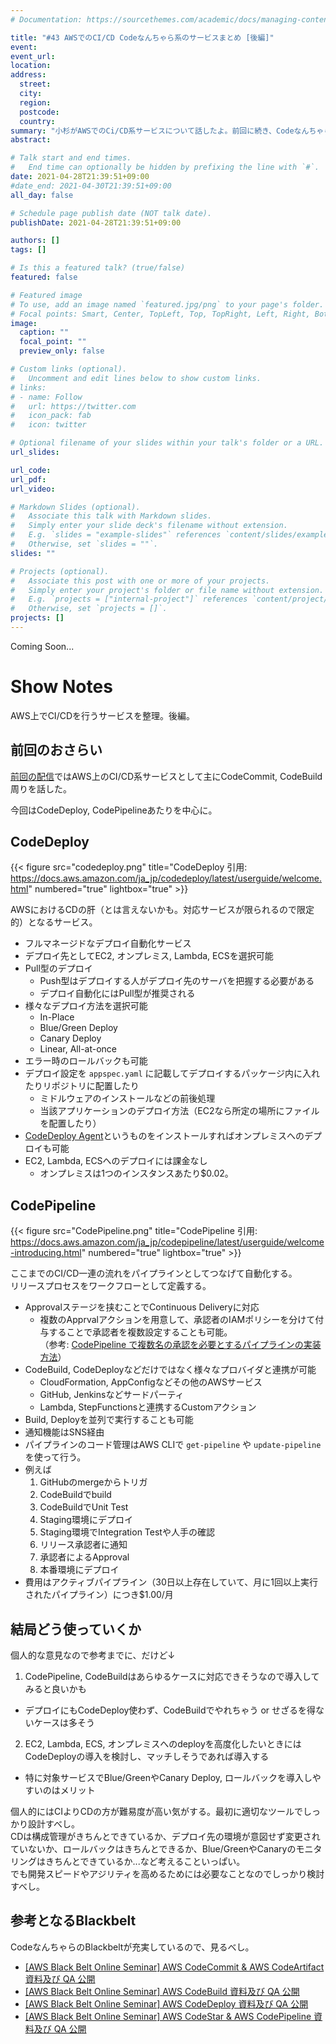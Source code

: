 ```yaml
---
# Documentation: https://sourcethemes.com/academic/docs/managing-content/

title: "#43 AWSでのCI/CD Codeなんちゃら系のサービスまとめ [後編]"
event:
event_url:
location:
address:
  street:
  city:
  region:
  postcode:
  country:
summary: "小杉がAWSでのCi/CD系サービスについて話したよ。前回に続き、Codeなんちゃら系の話だよ。"
abstract:

# Talk start and end times.
#   End time can optionally be hidden by prefixing the line with `#`.
date: 2021-04-28T21:39:51+09:00
#date_end: 2021-04-30T21:39:51+09:00
all_day: false

# Schedule page publish date (NOT talk date).
publishDate: 2021-04-28T21:39:51+09:00

authors: []
tags: []

# Is this a featured talk? (true/false)
featured: false

# Featured image
# To use, add an image named `featured.jpg/png` to your page's folder. 
# Focal points: Smart, Center, TopLeft, Top, TopRight, Left, Right, BottomLeft, Bottom, BottomRight.
image:
  caption: ""
  focal_point: ""
  preview_only: false

# Custom links (optional).
#   Uncomment and edit lines below to show custom links.
# links:
# - name: Follow
#   url: https://twitter.com
#   icon_pack: fab
#   icon: twitter

# Optional filename of your slides within your talk's folder or a URL.
url_slides:

url_code:
url_pdf:
url_video:

# Markdown Slides (optional).
#   Associate this talk with Markdown slides.
#   Simply enter your slide deck's filename without extension.
#   E.g. `slides = "example-slides"` references `content/slides/example-slides.md`.
#   Otherwise, set `slides = ""`.
slides: ""

# Projects (optional).
#   Associate this post with one or more of your projects.
#   Simply enter your project's folder or file name without extension.
#   E.g. `projects = ["internal-project"]` references `content/project/deep-learning/index.md`.
#   Otherwise, set `projects = []`.
projects: []
---
```


Coming Soon...

# Show Notes

AWS上でCI/CDを行うサービスを整理。後編。

## 前回のおさらい

[前回の配信](https://mukiudo.dev/podcast/0042/)ではAWS上のCI/CD系サービスとして主にCodeCommit, CodeBuild周りを話した。

今回はCodeDeploy, CodePipelineあたりを中心に。

## CodeDeploy

{{< figure src="codedeploy.png" title="CodeDeploy 引用: https://docs.aws.amazon.com/ja_jp/codedeploy/latest/userguide/welcome.html" numbered="true" lightbox="true" >}}

AWSにおけるCDの肝（とは言えないかも。対応サービスが限られるので限定的）となるサービス。

* フルマネージドなデプロイ自動化サービス
* デプロイ先としてEC2, オンプレミス, Lambda, ECSを選択可能
* Pull型のデプロイ
  - Push型はデプロイする人がデプロイ先のサーバを把握する必要がある
  - デプロイ自動化にはPull型が推奨される
* 様々なデプロイ方法を選択可能
  - In-Place
  - Blue/Green Deploy
  - Canary Deploy
  - Linear, All-at-once
* エラー時のロールバックも可能
* デプロイ設定を `appspec.yaml` に記載してデプロイするパッケージ内に入れたりリポジトリに配置したり
  - ミドルウェアのインストールなどの前後処理
  - 当該アプリケーションのデプロイ方法（EC2なら所定の場所にファイルを配置したり）
* [CodeDeploy Agent](https://github.com/aws/aws-codedeploy-agent)というものをインストールすればオンプレミスへのデプロイも可能
* EC2, Lambda, ECSへのデプロイには課金なし
  - オンプレミスは1つのインスタンスあたり$0.02。

## CodePipeline

{{< figure src="CodePipeline.png" title="CodePipeline 引用: https://docs.aws.amazon.com/ja_jp/codepipeline/latest/userguide/welcome-introducing.html" numbered="true" lightbox="true" >}}

ここまでのCI/CD一連の流れをパイプラインとしてつなげて自動化する。  
リリースプロセスをワークフローとして定義する。

* Approvalステージを挟むことでContinuous Deliveryに対応
  - 複数のApprvalアクションを用意して、承認者のIAMポリシーを分けて付与することで承認者を複数設定することも可能。  
    （参考: [CodePipeline で複数名の承認を必要とするパイプラインの実装方法](https://dev.classmethod.jp/articles/two-person-rule-with-codepipeline/)）
* CodeBuild, CodeDeployなどだけではなく様々なプロバイダと連携が可能
  - CloudFormation, AppConfigなどその他のAWSサービス
  - GitHub, Jenkinsなどサードパーティ
  - Lambda, StepFunctionsと連携するCustomアクション
* Build, Deployを並列で実行することも可能
* 通知機能はSNS経由
* パイプラインのコード管理はAWS CLIで `get-pipeline` や `update-pipeline` を使って行う。
* 例えば
  1. GitHubのmergeからトリガ
  2. CodeBuildでbuild
  3. CodeBuildでUnit Test
  4. Staging環境にデプロイ
  5. Staging環境でIntegration Testや人手の確認
  6. リリース承認者に通知
  7. 承認者によるApproval
  8. 本番環境にデプロイ
* 費用はアクティブパイプライン（30日以上存在していて、月に1回以上実行されたパイプライン）につき$1.00/月

## 結局どう使っていくか

個人的な意見なので参考までに、だけど↓

1. CodePipeline, CodeBuildはあらゆるケースに対応できそうなので導入してみると良いかも
  - デプロイにもCodeDeploy使わず、CodeBuildでやれちゃう or せざるを得ないケースは多そう
2. EC2, Lambda, ECS, オンプレミスへのdeployを高度化したいときにはCodeDeployの導入を検討し、マッチしそうであれば導入する
  - 特に対象サービスでBlue/GreenやCanary Deploy, ロールバックを導入しやすいのはメリット


個人的にはCIよりCDの方が難易度が高い気がする。最初に適切なツールでしっかり設計すべし。  
CDは構成管理がきちんとできているか、デプロイ先の環境が意図せず変更されていないか、ロールバックはきちんとできるか、Blue/GreenやCanaryのモニタリングはきちんとできているか...など考えることいっぱい。  
でも開発スピードやアジリティを高めるためには必要なことなのでしっかり検討すべし。

## 参考となるBlackbelt

CodeなんちゃらのBlackbeltが充実しているので、見るべし。

* [[AWS Black Belt Online Seminar] AWS CodeCommit & AWS CodeArtifact 資料及び QA 公開](https://aws.amazon.com/jp/blogs/news/webinar-bb-aws-codecommit_aws-codeartifact-2020/)
* [[AWS Black Belt Online Seminar] AWS CodeBuild 資料及び QA 公開](https://aws.amazon.com/jp/blogs/news/webinar-bb-aws-codebuild-2020/)
* [[AWS Black Belt Online Seminar] AWS CodeDeploy 資料及び QA 公開](https://aws.amazon.com/jp/blogs/news/webinar-bb-awscodedeploy-2021/)
* [[AWS Black Belt Online Seminar] AWS CodeStar & AWS CodePipeline 資料及び QA 公開](https://aws.amazon.com/jp/blogs/news/webinar-bb-awscodestar_awscodepipeline-2020/)
